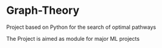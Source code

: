 # Graph-Theory
Project based on Python for the search of optimal pathways

The Project is aimed as module for major ML projects
